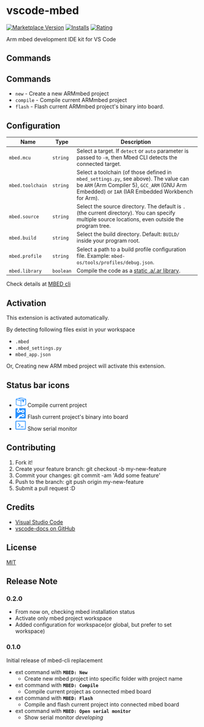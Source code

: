 # vscode-mbed

[![Marketplace Version](https://vsmarketplacebadge.apphb.com/version-short/semonec.vscode-mbed.svg)](https://marketplace.visualstudio.com/items?itemName=semonec.vscode-mbed) [![Installs](https://vsmarketplacebadge.apphb.com/installs-short/semonec.vscode-mbed.svg)](https://marketplace.visualstudio.com/items?itemName=semonec.vscode-mbed) [![Rating](https://vsmarketplacebadge.apphb.com/rating-short/semonec.vscode-mbed.svg)](https://marketplace.visualstudio.com/items?itemName=semonec.vscode-mbed)

Arm mbed development IDE kit for VS Code

## Commands


## Commands

* `new` - Create a new ARMmbed project
* `compile` - Compile current ARMmbed project
* `flash` - Flash current ARMmbed project's binary into board.

## Configuration

|Name                           |Type       |Description
|-------------------------------|-----------|-----------
|`mbed.mcu`                     |`string`   |Select a target. If `detect` or `auto` parameter is passed to `-m`, then Mbed CLI detects the connected target.
|`mbed.toolchain`               |`string`   |Select a toolchain (of those defined in `mbed_settings.py`, see above). The value can be `ARM` (Arm Compiler 5), `GCC_ARM` (GNU Arm Embedded) or `IAR` (IAR Embedded Workbench for Arm).
|`mbed.source`                  |`string`   |Select the source directory. The default is `.` (the current directory). You can specify multiple source locations, even outside the program tree.
|`mbed.build`                   |`string`   |Select the build directory. Default: `BUILD/` inside your program root.
|`mbed.profile`                 |`string`   |Select a path to a build profile configuration file. Example: `mbed-os/tools/profiles/debug.json`.
|`mbed.library`                 |`boolean`  |Compile the code as a [static .a/.ar library](https://github.com/ARMmbed/mbed-cli#compiling-static-libraries).


Check details at  [MBED cli](https://github.com/ARMmbed/mbed-cli)

## Activation

This extension is activated automatically.

By detecting following files exist in your workspace

* `.mbed`
* `.mbed_settings.py`
* `mbed_app.json`

Or, Creating new ARM mbed project will activate this extension.

## Status bar icons

* ![check](images/compile.png)  Compile current project
* ![check](images/flash.png) Flash current project's binary into board
* ![check](images/terminal.png) Show serial monitor



## Contributing

1. Fork it!
2. Create your feature branch: git checkout -b my-new-feature
3. Commit your changes: git commit -am 'Add some feature'
4. Push to the branch: git push origin my-new-feature
5. Submit a pull request :D

## Credits

* [Visual Studio Code](https://code.visualstudio.com/)
* [vscode-docs on GitHub](https://github.com/Microsoft/vscode-docs)

## License

[MIT](LICENSE)


## Release Note

### 0.2.0
- From now on, checking mbed installation status
- Activate only mbed project workspace
- Added configuration for workspace(or global, but prefer to set workspace)

### 0.1.0

Initial release of mbed-cli replacement

- ext command with **`MBED: New`**
  - Create new mbed project into specific folder with project name
- ext command with **`MBED: Compile`**
  - Compile current project as connected mbed board
- ext command with **`MBED: Flash`**
  - Compile and flash current project into connected mbed board
- ext command with **`MBED: Open serial monitor`**
  - Show serial monitor *developing*


